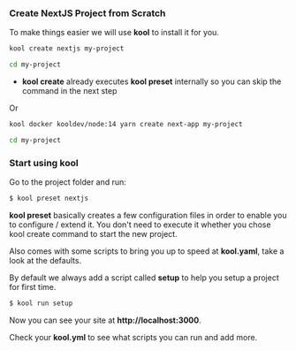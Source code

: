 ### Create NextJS Project from Scratch

To make things easier we will use **kool** to install it for you.

```bash
kool create nextjs my-project

cd my-project
```
- **kool create** already executes **kool preset** internally so you can skip the command in the next step

Or

```bash
kool docker kooldev/node:14 yarn create next-app my-project

cd my-project
```

### Start using kool

Go to the project folder and run:

```bash
$ kool preset nextjs
```

**kool preset** basically creates a few configuration files in order to enable you to configure / extend it. You don't need to execute it whether you chose kool create command to start the new project.

Also comes with some scripts to bring you up to speed at **kool.yaml**, take a look at the defaults.

By default we always add a script called **setup** to help you setup a project for first time.

```bash
$ kool run setup
```

Now you can see your site at **http://localhost:3000**.

Check your **kool.yml** to see what scripts you can run and add more.
